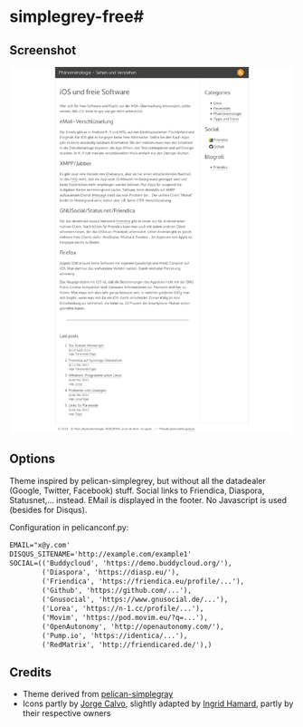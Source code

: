 # simplegrey-free#

## Screenshot ##

![screenshot](screenshot.png)


## Options ##

Theme inspired by pelican-simplegrey, but without all the datadealer (Google, Twitter, Facebook) stuff. Social links to Friendica, Diaspora, Statusnet,... instead. EMail is displayed in the footer.
No Javascript is used (besides for Disqus).

Configuration in pelicanconf.py:

	EMAIL="x@y.com'
	DISQUS_SITENAME='http://example.com/example1'
	SOCIAL=(('Buddycloud', 'https://demo.buddycloud.org/'),
	        ('Diaspora', 'https://diasp.eu/'),
        	('Friendica', 'https://friendica.eu/profile/...'),
         	('Github', 'https://github.com/...'),
          	('Gnusocial', 'https://www.gnusocial.de/...'),
          	('Lorea', 'https://n-1.cc/profile/...'),
          	('Movim', 'https://pod.movim.eu/?q=...'),
          	('OpenAutonomy', 'http://openautonomy.com/'),
          	('Pump.io', 'https://identica/...'),
          	('RedMatrix', 'http://friendicared.de/'),)

## Credits ##

* Theme derived from [pelican-simplegray](https://github.com/fle/pelican-simplegrey)
* Icons partly by [Jorge Calvo](http://dribbble.com/shots/1074961-Flat-Icons-EPS), slightly adapted by [Ingrid Hamard](http://ingrid.hamard.free.fr), partly by their respective owners

